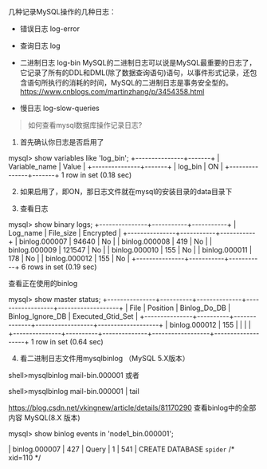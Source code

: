 几种记录MySQL操作的几种日志：

* 错误日志     log-error

* 查询日志     log

* 二进制日志    log-bin
MySQL的二进制日志可以说是MySQL最重要的日志了，它记录了所有的DDL和DML(除了数据查询语句)语句，以事件形式记录，还包含语句所执行的消耗的时间，MySQL的二进制日志是事务安全型的。
https://www.cnblogs.com/martinzhang/p/3454358.html

* 慢日志       log-slow-queries  


> 如何查看mysql数据库操作记录日志?

1. 首先确认你日志是否启用了

mysql> show variables like 'log_bin';
+---------------+-------+
| Variable_name | Value |
+---------------+-------+
| log_bin       | ON    |
+---------------+-------+
1 row in set (0.18 sec)


2. 如果启用了，即ON，那日志文件就在mysql的安装目录的data目录下


3. 查看日志

mysql> show binary logs;
+---------------+-----------+-----------+
| Log_name      | File_size | Encrypted |
+---------------+-----------+-----------+
| binlog.000007 |     94640 | No        |
| binlog.000008 |       419 | No        |
| binlog.000009 |    121547 | No        |
| binlog.000010 |       155 | No        |
| binlog.000011 |       178 | No        |
| binlog.000012 |       155 | No        |
+---------------+-----------+-----------+
6 rows in set (0.19 sec)

查看正在使用的binlog

mysql> show master status;
+---------------+----------+--------------+------------------+-------------------+
| File          | Position | Binlog_Do_DB | Binlog_Ignore_DB | Executed_Gtid_Set |
+---------------+----------+--------------+------------------+-------------------+
| binlog.000012 |      155 |              |                  |                   |
+---------------+----------+--------------+------------------+-------------------+
1 row in set (0.64 sec)


4. 看二进制日志文件用mysqlbinlog    （MySQL 5.X版本）

shell>mysqlbinlog mail-bin.000001 或者

shell>mysqlbinlog mail-bin.000001 | tail


https://blog.csdn.net/vkingnew/article/details/81170290
查看binlog中的全部内容 MySQL(8.X 版本)

mysql> show binlog events in 'node1_bin.000001';

| binlog.000007 |   427 | Query          |         1 |         541 | CREATE DATABASE `spider` /* xid=110 */



